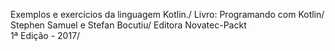 Exemplos e exercícios da linguagem Kotlin.\/
Livro: Programando com Kotlin\/
Stephen Samuel e Stefan Bocutiu\/
Editora Novatec-Packt\
1ª Edição - 2017/
